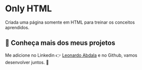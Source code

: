 # Only HTML

Criada uma página somente em HTML para treinar os conceitos aprendidos.

## :speech_balloon: Conheça mais dos meus projetos

Me adicione no Linkedin :point_right: [Leonardo Abdala](https://www.linkedin.com/in/leonardo-abdala/) e no Github, vamos desenvolver juntos. :facepunch:
